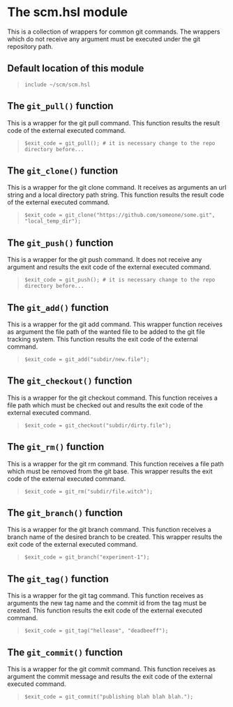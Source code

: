 # The scm.hsl module

This is a collection of wrappers for common git commands. The wrappers which do not receive any argument must be executed under the git repository path.

## Default location of this module

>``include ~/scm/scm.hsl``

## The ``git_pull()`` function

This is a wrapper for the git pull command. This function results the result code of the external executed command.

>``$exit_code = git_pull(); # it is necessary change to the repo directory before...``

## The ``git_clone()`` function

This is a wrapper for the git clone command. It receives as arguments an url string and a local directory path string. This function results the result code of the external executed command.

>``$exit_code = git_clone("https://github.com/someone/some.git", "local_temp_dir");``

## The ``git_push()`` function

This is a wrapper for the git push command. It does not receive any argument and results the exit code of the external executed command.

>``$exit_code = git_push(); # it is necessary change to the repo directory before...``

## The ``git_add()`` function

This is a wrapper for the git add command. This wrapper function receives as argument the file path of the wanted file to be added to the git file tracking system. This function results the exit code of the external command.

>``$exit_code = git_add("subdir/new.file");``

## The ``git_checkout()`` function

This is a wrapper for the git checkout command. This function receives a file path which must be checked out and results the exit code of the external executed command.

>``$exit_code = git_checkout("subdir/dirty.file");``

## The ``git_rm()`` function

This is a wrapper for the git rm command. This function receives a file path which must be removed from the git base. This wrapper results the exit code of the external executed command.

>``$exit_code = git_rm("subdir/file.witch");``

## The ``git_branch()`` function

This is a wrapper for the git branch command. This function receives a branch name of the desired branch to be created. This wrapper results the exit code of the external executed command.

>``$exit_code = git_branch("experiment-1");``

## The ``git_tag()`` function

This is a wrapper for the git tag command. This function receives as arguments the new tag name and the commit id from the tag must be created. This function results the exit code of the external executed command.

>``$exit_code = git_tag("hellease", "deadbeeff");``

## The ``git_commit()`` function

This is a wrapper for the git commit command. This function receives as argument the commit message and results the exit code of the external executed command.

>``$exit_code = git_commit("publishing blah blah blah.");``
